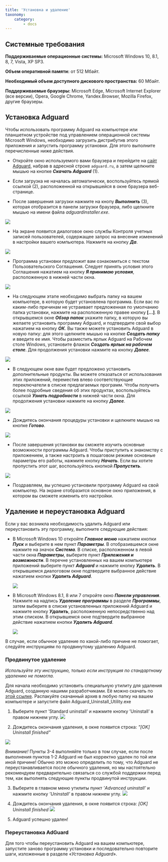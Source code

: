 ```yaml
---
title: 'Установка и удаление'
taxonomy:
    category:
        - docs
---
```


## Системные требования ##


**Поддерживаемые операционные системы:**	Microsoft Windows 10, 8.1, 8, 7, Vista, XP SP3.

**Объем оперативной памяти:**	от 512 Мбайт.

**Необходимый объем доступного дискового пространства:**	60 Мбайт.

**Поддерживаемые браузеры:**	Microsoft Edge, Microsoft Internet Explorer (все версии), Opera, Google Chrome, Yandex.Browser, Mozilla Firefox, другие браузеры.

## Установка Adguard ##
Чтобы использовать программу Adguard на компьютере или планшетном устройстве под управлением операционной системы Microsoft Windows, необходимо загрузить дистрибутив этого приложения и запустить программу установки. Для этого выполните перечисленные ниже действия.


- Откройте окно используемого вами браузера и перейдите на [сайт Adguard](https://adguard.com/ru/welcome.html), набрав в адресной строке `adguard.ru`, а затем щелкните мышью на кнопке ***Скачать Adguard*** (1).

- Если загрузка не началась автоматически, воспользуйтесь прямой ссылкой (2), расположенной на открывшейся в окне браузера веб-странице.

- После завершения загрузки нажмите на кнопу ***Выполнить*** (3), которая отобразится в панели загрузки браузера, либо щелкните мышью на имени файла *adguardinstaller.exe*.

![](adguard_win_install_RU_01.png)


- На экране появится диалоговое окно службы Контроля учетных записей пользователей, содержащее запрос на внесение изменений в настройки вашего компьютера. Нажмите на кнопку ***Да***.

![](adguard_win_install_RU_02.png)

- Программа установки предложит вам ознакомиться с текстом Пользовательского Соглашения. Следует принять условия этого Соглашения нажатием на кнопку ***Я принимаю условия***, расположенную в нижней части окна. 

 ![](adguard_win_install_RU_03.png)

- На следующем этапе необходимо выбрать папку на вашем компьютере, в которую будет установлена программа. Если вас по каким-либо причинам не устраивает предложенная по умолчанию папка установки, нажмите на расположенную правее кнопку **[…]**. В открывшемся окне ***Обзор папок*** укажите папку, в которую вы желаете установить программу Adguard, и подтвердите свой выбор нажатием на кнопку ***ОК***. Вы также можете установить Adguard в новую папку: для этого щелкните мышью на кнопке ***Создать папку*** и введите ее имя. Чтобы разместить ярлык Adguard на Рабочем столе Windows, установите флажок ***Создать ярлык на рабочем столе***. Для продолжения установки нажмите на кнопку ***Далее***.
 
 ![](adguard_win_install_RU_04.png)

- В следующем окне вам будет предложено установить дополнительные продукты. Вы можете отказаться от использования этих приложений, переместив влево соответствующие переключатели в списке предлагаемых программ. Чтобы получить более подробные сведения об этих продуктах, воспользуйтесь ссылкой ***Узнать подробности*** в нижней части окна. Для продолжения установки нажмите на кнопку ***Далее***.

 ![](adguard_win_install_RU_05.png)
 
- Дождитесь окончания процедуры установки и щелкните мышью на кнопке ***Готово***.

 ![](adguard_win_install_RU_06.png)
 
- После завершения установки вы сможете изучить основные возможности программы Adguard. Чтобы приступить к знакомству с приложением, а также настроить в пошаговом режиме основные параметры его работы, нажмите кнопку ***Начать***. Если вы хотите пропустить этот шаг, воспользуйтесь кнопкой ***Пропустить***.

 ![](adguard_win_install_RU_07.png)

- Поздравляем, вы успешно установили программу Adguard на свой компьютер. На экране отобразится основное окно приложения, в котором вы сможете изменить его настройки.

## Удаление и переустановка Adguard ##

Если у вас возникла необходимость удалить Adguard или переустановить эту программу, выполните следующие действия:

- В Microsoft Windows 10 откройте ***Главное меню*** нажатием кнопки ***Пуск*** и выберите в нем пункт ***Параметры***. В отобразившемся окне нажмите на значок ***Система***. В списке, расположенном в левой части окна ***Параметры***, выберите пункт ***Приложения и возможности***. В перечне установленных на вашем компьютере приложений выберите пункт ***Adguard*** и нажмите кнопку ***Удалить***. В открывшемся диалоговом окне подтвердите выбранное действие нажатием кнопки ***Удалить Adguard***.

  ![](adguard_win_install_RU_08.png)

- В Microsoft Windows 8.1, 8 или 7 откройте окно ***Панели управления***. Нажмите на надпись ***Удаление программы*** в разделе ***Программы***, затем выберите в списке установленных приложений Adguard и нажмите кнопку ***Удалить***, расположенную непосредственно над этим списком. В открывшемся окне подтвердите выбранное действие нажатием кнопки ***Удалить Adguard***.

   ![](adguard_win_install_RU_09.png)

В случае, если обычное удаление по какой-либо причине не помогает, следуйте инструкциям по продвинутому удалению Adguard.

### Продвинутое удаление
*Используйте эту инструкцию, только если инструкция по стандартному удалению не помогла.*

Для начала необходимо установить специальную утилиту для удаления Adguard, созданную нашими разработчиками. Её можно скачать по [этой ссылке](https://cdn.adguard.com/public/Adguard/tools/Uninstall_Utility.zip). Распакуйте скачанный архив в любую папку на вашем компьютере и запустите файл Adguard_Uninstall_Utility.exe

1. Выберите пункт ’Standard uninstall’ и нажмите кнопку ’Uninstall’ в правом нижнем углу.
![](https://cdn.adguard.com/public/Adguard/Ru/Articles/howtodelete/main_menu.png)

2. Дождитесь окончания удаления, в окне появится строка:
*"[OK] Uninstall finished"*

![](https://cdn.adguard.com/public/Adguard/Ru/Articles/howtodelete/standard_uninstall.png)

*Внимание!* Пункты 3-4 выполняйте только в том случае, если после выполнения пунктов 1-2 Adguard не был корректно удален по той или иной причине! Обычно это можно определить по тому, что Adguard не переустанавливается после обычного удаления, но мы настоятельно рекомендуем предварительно связаться со службой поддержки перед тем, как выполнять следующие пункты продвинутой инструкции.

3. Выберите в главном меню утилиты пункт *’Advanced uninstall’* и нажмите кнопку *’Uninstall’* в правом нижнем углу.
![](https://cdn.adguard.com/public/Adguard/Ru/Articles/howtodelete/main_menu_adv.png)

4. Дождитесь окончания удаления, в окне появится строка:
*[OK] Uninstall finished*
![](https://cdn.adguard.com/public/Adguard/Ru/Articles/howtodelete/advanced_uninstall.png)

5. Adguard успешно удален!

### Переустановка AdGuard
Для того чтобы переустановить Adguard на вашем компьютере, запустите заново программу установки и последовательно повторите шаги, изложенные в разделе «*Установка Adguard*».
